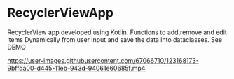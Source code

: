 # RecyclerViewApp
RecyclerView app developed using Kotlin. Functions to add,remove and edit items Dynamically from user input and save the data into dataclasses.
See DEMO

https://user-images.githubusercontent.com/67066710/123168173-9bffda00-d445-11eb-943d-94061e60685f.mp4
